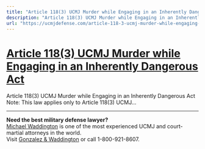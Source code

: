 ```yaml
---
title: "Article 118(3) UCMJ Murder while Engaging in an Inherently Dangerous Act"
description: "Article 118(3) UCMJ Murder while Engaging in an Inherently Dangerous Act Note: This law applies only to Article 118(3) UCMJ..."
url: "https://ucmjdefense.com/article-118-3-ucmj-murder-while-engaging-in-an-inherently-dangerous-act.html"
---
```


# [Article 118(3) UCMJ Murder while Engaging in an Inherently Dangerous Act](https://ucmjdefense.com/article-118-3-ucmj-murder-while-engaging-in-an-inherently-dangerous-act.html)

Article 118(3) UCMJ Murder while Engaging in an Inherently Dangerous Act Note: This law applies only to Article 118(3) UCMJ...

---

**Need the best military defense lawyer?**  
[Michael Waddington](https://ucmjdefense.com/attorneys/michael-stewart-waddington-partner.html) is one of the most experienced UCMJ and court-martial attorneys in the world.  
Visit [Gonzalez & Waddington](https://ucmjdefense.com) or call 1-800-921-8607.
